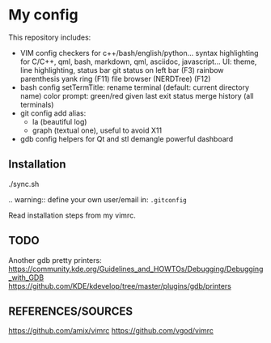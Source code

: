 My config
=========

This repository includes:
- VIM config
    checkers for c++/bash/english/python...
    syntax highlighting for C/C++, qml, bash, markdown, qml, asciidoc, javascript...
    UI: theme, line highlighting, status bar
    git status on left bar (F3)
    rainbow parenthesis
    yank ring (F11)
    file browser (NERDTree) (F12)
- bash config
    setTermTitle: rename terminal (default: current directory name)
    color prompt: green/red given last exit status
    merge history (all terminals)
- git config
    add alias:
    * la (beautiful log)
    * graph (textual one), useful to avoid X11
- gdb config
    helpers for Qt and stl
    demangle
    powerful dashboard


Installation
------------

./sync.sh

.. warning:: define your own user/email in:
   ``.gitconfig``

Read installation steps from my vimrc.

TODO
----

Another gdb pretty printers:
https://community.kde.org/Guidelines_and_HOWTOs/Debugging/Debugging_with_GDB
https://github.com/KDE/kdevelop/tree/master/plugins/gdb/printers

REFERENCES/SOURCES
------------------

https://github.com/amix/vimrc
https://github.com/vgod/vimrc

